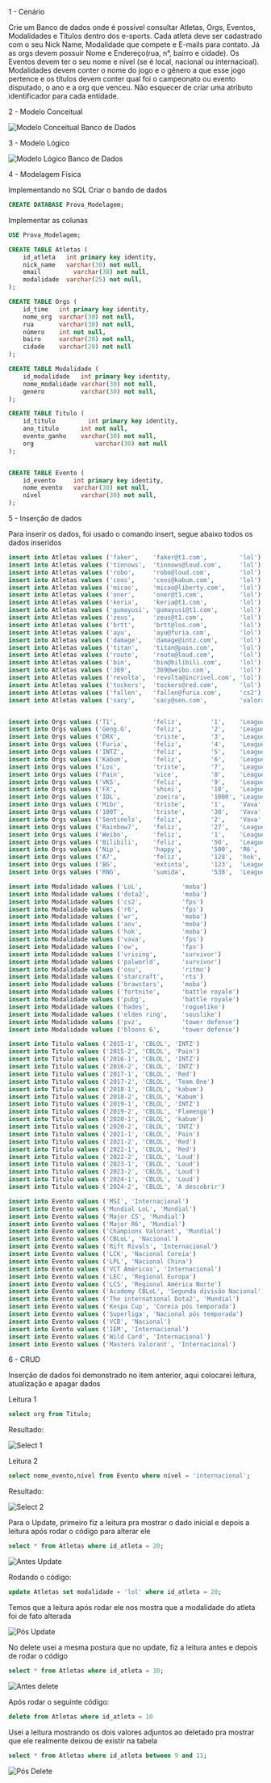 1 - Cenário

Crie um Banco de dados onde é possível consultar Atletas, Orgs, Eventos, Modalidades e Títulos dentro dos e-sports. Cada atleta deve ser cadastrado com o seu Nick Name, Modalidade que compete e E-mails para contato. Já as orgs devem possuir Nome e Endereço(rua, n°, bairro e cidade). Os Eventos devem ter o seu nome e nível (se é local, nacional ou internacioal).
Modalidades devem conter o nome do jogo e o gênero a que esse jogo pertence e os títulos devem conter qual foi o campeonato ou evento disputado, o ano e a org que venceu. Não esquecer de criar uma atributo identificador para cada entidade.

2 - Modelo Conceitual

![Modelo Conceitual Banco de Dados](https://github.com/Diloko/Prova-Banco-Dados/assets/162808404/63d9989b-f402-4408-b797-378d0fe0be80)

3 - Modelo Lógico

![Modelo Lógico Banco de Dados](https://github.com/Diloko/Prova-Banco-Dados/assets/162808404/08e0194f-663b-4760-bb51-e69ed4a4d066)

4 - Modelagem Física

Implementando no SQL
Criar o bando de dados
```sql
CREATE DATABASE Prova_Modelagem;
```

Implementar as colunas
```sql
USE Prova_Modelagem;

CREATE TABLE Atletas (
	id_atleta   int primary key identity,
	nick_name   varchar(30) not null,
	email	      varchar(30) not null,
	modalidade  varchar(25) not null,
);

CREATE TABLE Orgs (
	id_time   int primary key identity,
	nome_org  varchar(30) not null,
	rua       varchar(30) not null,
	número    int not null,
	bairo     varchar(20) not null,
	cidade    varchar(20) not null
);

CREATE TABLE Modalidade (
	id_modalidade   int primary key identity,
	nome_modalidade varchar(30) not null,
	genero	        varchar(30) not null,
);

CREATE TABLE Titulo (
	id_titulo		  int primary key identity,
	ano_titulo		int not null,
	evento_ganho	varchar(30) not null,
	org				    varchar(30) not null
);


CREATE TABLE Evento (
	id_evento     int primary key identity,
	nome_evento   varchar(30) not null,
	nível	        varchar(30) not null,
);
```

5 - Inserção de dados

Para inserir os dados, foi usado o comando insert, segue abaixo todos os dados inseridos

```sql
insert into Atletas values ('faker',	'faker@t1.com',			'lol')
insert into Atletas values ('tinnows',	'tinnows@loud.com',		'lol')
insert into Atletas values ('robo',		'robo@loud.com',		'lol')
insert into Atletas values ('ceos',		'ceos@kabum.com',		'lol')
insert into Atletas values ('micao',	'micao@liberty.com',	'lol')
insert into Atletas values ('oner',		'oner@t1.com',			'lol')
insert into Atletas values ('keria',	'keria@t1.com',			'lol')
insert into Atletas values ('gumayusi',	'gumayusi@t1.com',		'lol')
insert into Atletas values ('zeus',		'zeus@t1.com',			'lol')
insert into Atletas values ('brtt',		'brtt@los.com',			'lol')
insert into Atletas values ('ayu',		'ayu@furia.com',		'lol')
insert into Atletas values ('damage',	'damage@intz.com',		'lol')
insert into Atletas values ('titan',	'titan@pain.com',		'lol')
insert into Atletas values ('route',	'route@loud.com',		'lol')
insert into Atletas values ('bin',		'bin@bilibili.com',		'lol')
insert into Atletas values ('369',		'369@weibo.com',		'lol')
insert into Atletas values ('revolta',	'revolta@incrivel.com', 'lol')
insert into Atletas values ('tockers',	'tockers@red.com',		'lol')
insert into Atletas values ('fallen',	'fallen@furia.com',		'cs2')
insert into Atletas values ('sacy',		'sacy@sen.com',			'valorant')


insert into Orgs values ('T1',			'feliz',		'1',	'League',	'Seul')
insert into Orgs values ('Geng.G',		'feliz',		'2',	'League',	'Seul')
insert into Orgs values ('DRX',			'triste',		'3',	'League',	'Seul')
insert into Orgs values ('Furia',		'feliz',		'4',	'League',	'São Paulo')
insert into Orgs values ('INTZ',		'feliz',		'5',	'League',	'São Paulo')
insert into Orgs values ('Kabum',		'feliz',		'6',	'League',	'São Paulo')
insert into Orgs values ('Los',			'triste',		'7',	'League',	'São Paulo')
insert into Orgs values ('Pain',		'vice',			'8',	'League',	'São Paulo')
insert into Orgs values ('VKS',			'feliz',		'9',	'League',	'São Paulo')
insert into Orgs values ('FX',			'shini',		'10',	'League',	'São Paulo')
insert into Orgs values ('IDL',			'zoeira',		'1000', 'League',	'São Paulo')
insert into Orgs values ('Mibr',		'triste',		'1',	'Vava',		'Los Angeles')
insert into Orgs values ('100T',		'triste',		'30',	'Vava',		'Los Angeles')
insert into Orgs values ('Sentinels',	'feliz',		'2',	'Vava',		'Los Angeles')
insert into Orgs values ('Rainbow7',	'feliz',		'27',	'League',	'Latam')
insert into Orgs values ('Weibo',		'feliz',		'1',	'League',	'China')
insert into Orgs values ('Bilibili',	'feliz',		'50',	'League',	'China')
insert into Orgs values ('Nip',			'happy',		'500',	'R6',		'São Paulo')
insert into Orgs values ('A7',			'feliz',		'128',	'hok',		'São Paulo')
insert into Orgs values ('BG',			'extinta',		'123',	'League',	'São Paulo')
insert into Orgs values ('RNG',			'sumida',		'538',	'League',	'China')

insert into Modalidade values ('LoL',			'moba')
insert into Modalidade values ('dota2',			'moba')
insert into Modalidade values ('cs2',			'fps')
insert into Modalidade values ('r6',			'fps')
insert into Modalidade values ('wr',			'moba')
insert into Modalidade values ('aov',			'moba')
insert into Modalidade values ('hok',			'moba')
insert into Modalidade values ('vava',			'fps')
insert into Modalidade values ('ow',			'fps')
insert into Modalidade values ('vrising',		'survivor')
insert into Modalidade values ('palworld',		'survivor')
insert into Modalidade values ('osu',			'ritmo')
insert into Modalidade values ('starcraft',		'rts')
insert into Modalidade values ('brawstars',		'moba')
insert into Modalidade values ('fortnite',		'battle royale')
insert into Modalidade values ('pubg',			'battle royale')
insert into Modalidade values ('hades',			'roguelike')
insert into Modalidade values ('elden ring',	'souslike')
insert into Modalidade values ('pvz',			'tower defense')
insert into Modalidade values ('bloons 6',		'tower defense')

insert into Titulo values ('2015-1', 'CBLOL', 'INTZ')
insert into Titulo values ('2015-2', 'CBLOL', 'Pain')
insert into Titulo values ('2016-1', 'CBLOL', 'INTZ')
insert into Titulo values ('2016-2', 'CBLOL', 'INTZ')
insert into Titulo values ('2017-1', 'CBLOL', 'Red')
insert into Titulo values ('2017-2', 'CBLOL', 'Team One')
insert into Titulo values ('2018-1', 'CBLOL', 'kabum')
insert into Titulo values ('2018-2', 'CBLOL', 'Kabum')
insert into Titulo values ('2019-1', 'CBLOL', 'INTZ')
insert into Titulo values ('2019-2', 'CBLOL', 'Flamengo')
insert into Titulo values ('2020-1', 'CBLOL', 'kabum')
insert into Titulo values ('2020-2', 'CBLOL', 'INTZ')
insert into Titulo values ('2021-1', 'CBLOL', 'Pain')
insert into Titulo values ('2021-2', 'CBLOL', 'Red')
insert into Titulo values ('2022-1', 'CBLOL', 'Red')
insert into Titulo values ('2022-2', 'CBLOL', 'Loud')
insert into Titulo values ('2023-1', 'CBLOL', 'Loud')
insert into Titulo values ('2023-2', 'CBLOL', 'Loud')
insert into Titulo values ('2024-1', 'CBLOL', 'Loud')
insert into Titulo values ('2024-2', 'CBLOL', 'A descobrir')

insert into Evento values ('MSI', 'Internacional')
insert into Evento values ('Mundial LoL', 'Mundial')
insert into Evento values ('Major CS', 'Mundial')
insert into Evento values ('Major R6', 'Mundial')
insert into Evento values ('Champions Valorant', 'Mundial')
insert into Evento values ('CBLoL', 'Nacional')
insert into Evento values ('Rift Rivals', 'Internacional')
insert into Evento values ('LCK', 'Nacional Coreia')
insert into Evento values ('LPL', 'Nacional China')
insert into Evento values ('VCT Américas', 'Internacional')
insert into Evento values ('LEC', 'Regional Europa')
insert into Evento values ('LCS', 'Regional América Norte')
insert into Evento values ('Academy CBLoL', 'Segunda divisão Nacional')
insert into Evento values ('The international Dota2', 'Mundial')
insert into Evento values ('Kespa Cup', 'Coreia pós temporada')
insert into Evento values ('Superliga', 'Nacional pós temporada')
insert into Evento values ('VCB', 'Nacional')
insert into Evento values ('IEM', 'Internacional')
insert into Evento values ('Wild Card', 'Internacional')
insert into Evento values ('Masters Valorant', 'Internacional')
```
6 - CRUD

Inserção de dados foi demonstrado no item anterior, aqui colocarei leitura, atualização e apagar dados

Leitura 1

```sql
select org from Titulo;
```

Resultado:

![Select 1](https://github.com/Diloko/Prova-Banco-Dados/assets/162808404/5be464b4-3487-4d1c-94cc-40b9ebc809dd)


Leitura 2

```sql
select nome_evento,nível from Evento where nível = 'internacional';
```

Resultado:

![Select 2](https://github.com/Diloko/Prova-Banco-Dados/assets/162808404/c6fc071c-05d9-40fa-b2f0-2c24593b4dd1)

Para o Update, primeiro fiz a leitura pra mostrar o dado inicial e depois a leitura após rodar o código para alterar ele

```sql
select * from Atletas where id_atleta = 20;
```

![Antes Update](https://github.com/Diloko/Prova-Banco-Dados/assets/162808404/44ac9753-3ea3-48fa-95eb-4ec17e33b6d2)

Rodando o código:
```sql
update Atletas set modalidade = 'lol' where id_atleta = 20;
```

Temos que a leitura após rodar ele nos mostra que a modalidade do atleta foi de fato alterada

![Pós Update](https://github.com/Diloko/Prova-Banco-Dados/assets/162808404/0801ad86-2ed9-4dad-9b2b-4352af812ce7)



No delete usei a mesma postura que no update, fiz a leitura antes e depois de rodar o código

```sql
select * from Atletas where id_atleta = 10;
```

![Antes delete](https://github.com/Diloko/Prova-Banco-Dados/assets/162808404/2e9c0270-4b5b-4964-8f8e-0a22c4f6cc02)

Após rodar o seguinte código:
```sql
delete from Atletas where id_atleta = 10
```

Usei a leitura mostrando os dois valores adjuntos ao deletado pra mostrar que ele realmente deixou de existir na tabela

```sql
select * from Atletas where id_atleta between 9 and 11;
```

![Pós Delete](https://github.com/Diloko/Prova-Banco-Dados/assets/162808404/3cfb2048-ac28-429e-8ff9-783e09c7392b)


